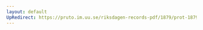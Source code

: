 ```yaml
---
layout: default
UpRedirect: https://pruto.im.uu.se/riksdagen-records-pdf/1879/prot-1879--ak--002/prot-1879--ak--002_005.pdf
---
```

